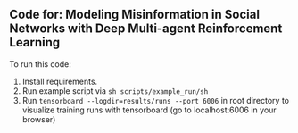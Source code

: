 ## Code for: Modeling Misinformation in Social Networks with Deep Multi-agent Reinforcement Learning

To run this code:

1. Install requirements.
2. Run example script via `sh scripts/example_run/sh`
3. Run `tensorboard --logdir=results/runs --port 6006` in root directory to visualize training runs with tensorboard (go to localhost:6006 in your browser)
